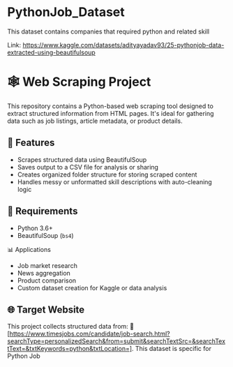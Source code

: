 # PythonJob_Dataset
This dataset contains companies that required python and related skill

Link: https://www.kaggle.com/datasets/adityayadav93/25-pythonjob-data-extracted-using-beautifulsoup

# 🕸️ Web Scraping Project

This repository contains a Python-based web scraping tool designed to extract structured information from HTML pages. It's ideal for gathering data such as job listings, article metadata, or product details.

## 🚀 Features

- Scrapes structured data using BeautifulSoup
- Saves output to a CSV file for analysis or sharing
- Creates organized folder structure for storing scraped content
- Handles messy or unformatted skill descriptions with auto-cleaning logic

## 🧰 Requirements

- Python 3.6+
- BeautifulSoup (`bs4`)

📊 Applications
- Job market research
- News aggregation
- Product comparison
- Custom dataset creation for Kaggle or data analysis

## 🌐 Target Website

This project collects structured data from:
🔗 [https://www.timesjobs.com/candidate/job-search.html?searchType=personalizedSearch&from=submit&searchTextSrc=&searchTextText=&txtKeywords=python&txtLocation=]. This dataset is specific for Python Job

